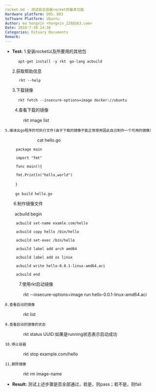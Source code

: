 ```yaml
---
rocket.md - 测试安全容器rocket的基本功能
Hardware platform: D05，D03
Software Platform: Ubuntu
Author: ma hongxin <hongxin_228@163.com>
Date: 2018-7-30 14:36
Categories: Estuary Documents
Remark:
---
```

- **Test:**
    1.安装rocket以及所要用的其他包

       　apt-get install -y rkt　go-lang acbuild

    2.获取帮助信息

         rkt --help

    3.下载镜像

      　 rkt fetch --insecure-options=image docker://ubuntu
　　
    4.查看下载的镜像

　　　　 rkt image list

    5.编译出go程序的可执行文件(由于下载的镜像不能正常使用因此自己制作一个可用的镜像）
　　　　　
　　     cat hello.go

         package main

         import "fmt"

         func main(){

         fmt.Println("hello,world")

       　}

       　go build hello.go

　　6.制作镜像文件

　     　acbuild begin

         acbuild set-name examle.com/hello

         acbuild copy hello /bin/hello

         acbuild set-exec /bin/hello

         acbuild label add arch amd64

         acbuild label add os linux

         acbuild write hello-0.0.1-linux-amd64.aci

         acbuild end
　　　
    7.使用rkt启动镜像

　　　　 rkt --insecure-options=image run hello-0.0.1-linux-amd64.aci

    8.查看启动的镜像

　　　 　rkt list

    9.查看启动的镜像的状态

　　　 　rkt status UUID:如果是running状态表示启动成功

    10.停止容器

　　　 　rkt stop example.com/hello

    11.删除镜像

　　　 　rkt rm image-name


- **Result:**
      测试上述步骤是否全部通过，若是，则pass；若不是，则fail
